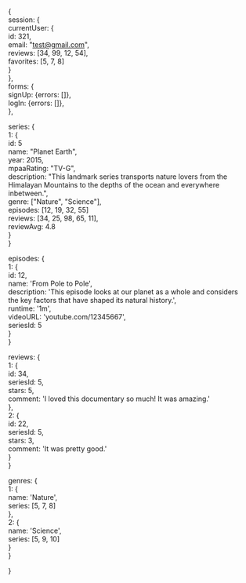 {  
  session: {  
    currentUser: {  
      id: 321,  
      email: "test@gmail.com",  
      reviews: [34, 99, 12, 54],  
      favorites: [5, 7, 8]  
    }  
  },  
  forms: {  
    signUp: {errors: []},  
    logIn: {errors: []},  
  },  

  series: {  
    1: {  
      id: 5  
      name: "Planet Earth",  
      year: 2015,  
      mpaaRating: "TV-G",  
      description: "This landmark series transports nature lovers from the  
      Himalayan Mountains to the depths of the ocean and everywhere inbetween.",  
      genre: ["Nature", "Science"],  
      episodes: [12, 19, 32, 55]  
      reviews: [34, 25, 98, 65, 11],  
      reviewAvg: 4.8  
    }  
  }  

  episodes: {  
    1: {  
      id: 12,  
      name: 'From Pole to Pole',  
      description: 'This episode looks at our planet as a whole and considers  
      the key factors that have shaped its natural history.',  
      runtime: '1m',  
      videoURL: 'youtube.com/12345667',  
      seriesId: 5  
    }  
  }  

  reviews: {  
    1: {  
      id: 34,  
      seriesId: 5,  
      stars: 5,  
      comment: 'I loved this documentary so much! It was amazing.'  
    },  
    2: {  
      id: 22,  
      seriesId: 5,  
      stars: 3,  
      comment: 'It was pretty good.'  
    }  
  }  

  genres: {  
    1: {  
      name: 'Nature',  
      series: [5, 7, 8]  
    },  
    2: {  
      name: 'Science',  
      series: [5, 9, 10]  
    }  
  }  

}  
